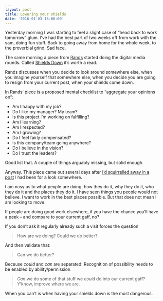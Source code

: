 ```yaml
---
layout: post
title: Lowering your shields
date: '2016-01-03 13:00:00'
---
```


Yesterday morning I was starting to feel a slight case of “head back to work tomorrow” glum. I've had the best part of two weeks off from work with the sam, doing fun stuff. Back to going away from home for the whole week, to the proverbial grind. Sad face.

The same morning a piece from [Rands](http://randsinrepose.com) started doing the digital media rounds. Called [Shields Down](http://randsinrepose.com/archives/shields-down/) it’s worth a read.

Rands discusses when you decide to look around somewhere else, when you imagine yourself that somewhere else, when you decide you are going to resign from your current post, when your shields come down. 

In Rands’ piece is a proposed mental checklist to “aggregate your opinions on”:

* Am I happy with my job?
* Do I like my manager? My team?
* Is this project I’m working on fulfilling?
* Am I learning?
* Am I respected?
* Am I growing?
* Do I feel fairly compensated?
* Is this company/team going anywhere?
* Do I believe in the vision?
* Do I trust the leaders?

Good list that. A couple of things arguably missing, but solid enough. 

Anyway. This piece came out several days after [I’d squirrelled away in a post](http://www.ermlikeyeah.com/coffee-and-toast/) I had been for a look somewhere. 

I am nosy as to what people are doing, how they do it, why they do it, who they do it and the places they do it. I have seen things you people would not believe. I want to work in the best places possible. But that does not mean I am looking to move.

If people are doing good work elsewhere, if you have the chance you'll have a peek – and compare to your current gaff, no?

If you don’t ask it regularly already such a visit forces the question

> How are we doing? Could we do better?

And then validate that:

> Can we do better?

Because *could* and *can* are separated: Recognition of possibility needs to be enabled by ability/permission.

> *Can* we do some of that stuff we *could* do into our current gaff? Y’know, improve where we are. 

When you can't is when having your shields down is the most dangerous.